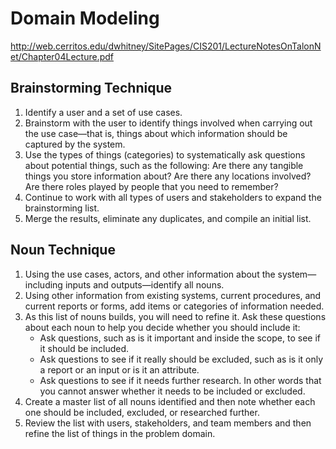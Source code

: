 # Domain Modeling

http://web.cerritos.edu/dwhitney/SitePages/CIS201/LectureNotesOnTalonNet/Chapter04Lecture.pdf

## Brainstorming Technique

1. Identify a user and a set of use cases.
2. Brainstorm with the user to identify things involved when carrying out the use case—that is, things about which information should be captured by the system.
3. Use the types of things (categories) to systematically ask questions about potential things, such as the following: Are there any tangible things you store information about? Are there any locations involved? Are there roles played by people that you need to remember?
4. Continue to work with all types of users and stakeholders to expand the brainstorming list.
5. Merge the results, eliminate any duplicates, and compile an initial list.

## Noun Technique

1. Using the use cases, actors, and other information about the system—including inputs and outputs—identify all nouns.
2. Using other information from existing systems, current procedures, and current reports or forms, add items or categories of information needed.
3. As this list of nouns builds, you will need to refine it. Ask these questions about each noun to help you decide whether you should include it:
   - Ask questions, such as is it important and inside the scope, to see if it should be included.
   - Ask questions to see if it really should be excluded, such as is it only a report or an input or is it an attribute.
   - Ask questions to see if it needs further research. In other words that you cannot answer whether it needs to be included or excluded.
4. Create a master list of all nouns identified and then note whether each one should be included, excluded, or researched further.
5. Review the list with users, stakeholders, and team members and then refine the list of things in the problem domain.
